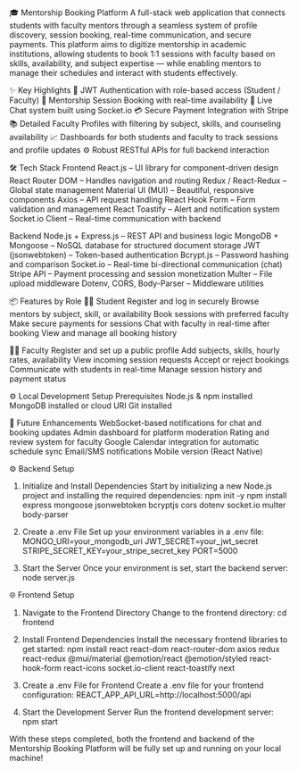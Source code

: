 🎓 Mentorship Booking Platform
A full-stack web application that connects students with faculty mentors through a seamless system of profile discovery, session booking, real-time communication, and secure payments.
This platform aims to digitize mentorship in academic institutions, allowing students to book 1:1 sessions with faculty based on skills, availability, and subject expertise — while enabling mentors to manage their schedules and interact with students effectively.

✨ Key Highlights
🔐 JWT Authentication with role-based access (Student / Faculty)
📅 Mentorship Session Booking with real-time availability
💬 Live Chat system built using Socket.io
💳 Secure Payment Integration with Stripe
📚 Detailed Faculty Profiles with filtering by subject, skills, and counseling availability
📈 Dashboards for both students and faculty to track sessions and profile updates
⚙️ Robust RESTful APIs for full backend interaction

🛠️ Tech Stack
Frontend
React.js – UI library for component-driven design
React Router DOM – Handles navigation and routing
Redux / React-Redux – Global state management
Material UI (MUI) – Beautiful, responsive components
Axios – API request handling
React Hook Form – Form validation and management
React Toastify – Alert and notification system
Socket.io Client – Real-time communication with backend

Backend
Node.js + Express.js – REST API and business logic
MongoDB + Mongoose – NoSQL database for structured document storage
JWT (jsonwebtoken) – Token-based authentication
Bcrypt.js – Password hashing and comparison
Socket.io – Real-time bi-directional communication (chat)
Stripe API – Payment processing and session monetization
Multer – File upload middleware
Dotenv, CORS, Body-Parser – Middleware utilities

📦 Features by Role
👨‍🎓 Student
Register and log in securely
Browse mentors by subject, skill, or availability
Book sessions with preferred faculty
Make secure payments for sessions
Chat with faculty in real-time after booking
View and manage all booking history

👩‍🏫 Faculty
Register and set up a public profile
Add subjects, skills, hourly rates, availability
View incoming session requests
Accept or reject bookings
Communicate with students in real-time
Manage session history and payment status

⚙️ Local Development Setup
Prerequisites
Node.js & npm installed
MongoDB installed or cloud URI
Git installed

🚧 Future Enhancements
WebSocket-based notifications for chat and booking updates
Admin dashboard for platform moderation
Rating and review system for faculty
Google Calendar integration for automatic schedule sync
Email/SMS notifications
Mobile version (React Native)

⚙️ Backend Setup
1. Initialize and Install Dependencies
Start by initializing a new Node.js project and installing the required dependencies:
npm init -y
npm install express mongoose jsonwebtoken bcryptjs cors dotenv socket.io multer body-parser

2. Create a .env File
Set up your environment variables in a .env file:
MONGO_URI=your_mongodb_uri
JWT_SECRET=your_jwt_secret
STRIPE_SECRET_KEY=your_stripe_secret_key
PORT=5000

3. Start the Server
Once your environment is set, start the backend server:
node server.js

🌐 Frontend Setup
1. Navigate to the Frontend Directory
Change to the frontend directory:
cd frontend

2. Install Frontend Dependencies
Install the necessary frontend libraries to get started:
npm install react react-dom react-router-dom axios redux react-redux @mui/material @emotion/react @emotion/styled react-hook-form react-icons socket.io-client react-toastify next

3. Create a .env File for Frontend
Create a .env file for your frontend configuration:
REACT_APP_API_URL=http://localhost:5000/api

4. Start the Development Server
Run the frontend development server:
npm start

With these steps completed, both the frontend and backend of the Mentorship Booking Platform will be fully set up and running on your local machine!
